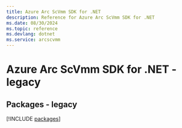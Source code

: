 ```yaml
---
title: Azure Arc ScVmm SDK for .NET
description: Reference for Azure Arc ScVmm SDK for .NET
ms.date: 08/30/2024
ms.topic: reference
ms.devlang: dotnet
ms.service: arcscvmm
---
```

# Azure Arc ScVmm SDK for .NET - legacy
## Packages - legacy
[!INCLUDE [packages](arc-scvmm-index.md)]